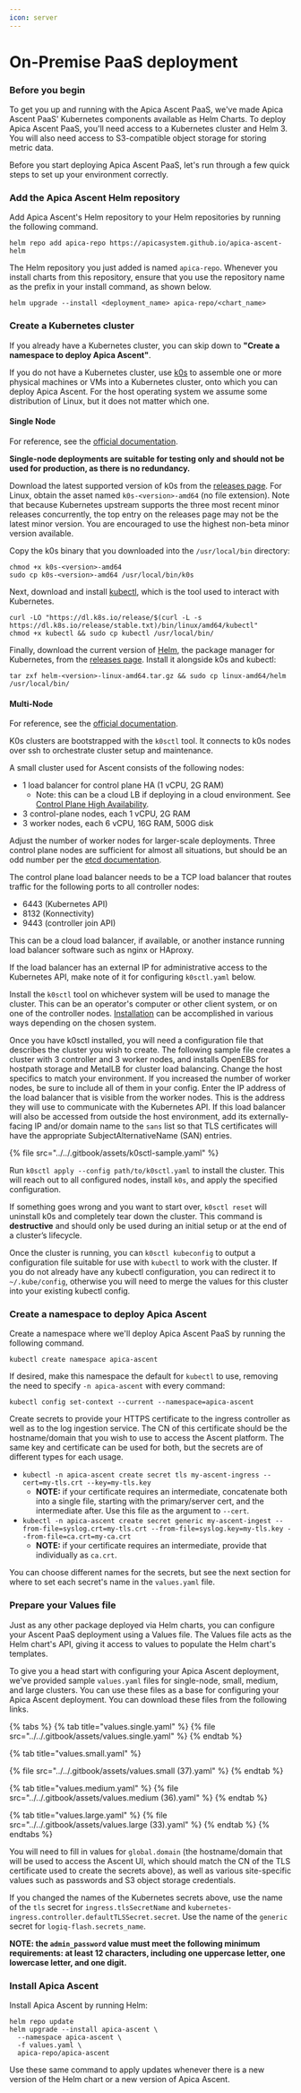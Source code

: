 ```yaml
---
icon: server
---
```


# On-Premise PaaS deployment

### Before you begin

To get you up and running with the Apica Ascent PaaS, we've made Apica Ascent PaaS' Kubernetes components available as Helm Charts. To deploy Apica Ascent PaaS, you'll need access to a Kubernetes cluster and Helm 3. You will also need access to S3-compatible object storage for storing metric data.

Before you start deploying Apica Ascent PaaS, let's run through a few quick steps to set up your environment correctly.

### Add the Apica Ascent Helm repository

Add Apica Ascent's Helm repository to your Helm repositories by running the following command.

```
helm repo add apica-repo https://apicasystem.github.io/apica-ascent-helm
```

The Helm repository you just added is named `apica-repo`. Whenever you install charts from this repository, ensure that you use the repository name as the prefix in your install command, as shown below.

```
helm upgrade --install <deployment_name> apica-repo/<chart_name>
```

### Create a Kubernetes cluster

If you already have a Kubernetes cluster, you can skip down to **"Create a namespace to deploy Apica Ascent"**.

If you do not have a Kubernetes cluster, use [k0s](https://k0sproject.io/) to assemble one or more physical machines or VMs into a Kubernetes cluster, onto which you can deploy Apica Ascent. For the host operating system we assume some distribution of Linux, but it does not matter which one.

#### Single Node

For reference, see the [official documentation](https://docs.k0sproject.io/stable/install/#install-k0s).

**Single-node deployments are suitable for testing only and should not be used for production, as there is no redundancy.**

Download the latest supported version of k0s from the [releases page](https://github.com/k0sproject/k0s/releases/). For Linux, obtain the asset named `k0s-<version>-amd64` (no file extension). Note that because Kubernetes upstream supports the three most recent minor releases concurrently, the top entry on the releases page may not be the latest minor version. You are encouraged to use the highest non-beta minor version available.

Copy the k0s binary that you downloaded into the `/usr/local/bin` directory:

```
chmod +x k0s-<version>-amd64
sudo cp k0s-<version>-amd64 /usr/local/bin/k0s
```

Next, download and install [kubectl](https://kubernetes.io/docs/reference/kubectl/), which is the tool used to interact with Kubernetes.

```
curl -LO "https://dl.k8s.io/release/$(curl -L -s https://dl.k8s.io/release/stable.txt)/bin/linux/amd64/kubectl"
chmod +x kubectl && sudo cp kubectl /usr/local/bin/
```

Finally, download the current version of [Helm](https://helm.sh/), the package manager for Kubernetes, from the [releases page](https://github.com/helm/helm/releases). Install it alongside k0s and kubectl:

```
tar zxf helm-<version>-linux-amd64.tar.gz && sudo cp linux-amd64/helm /usr/local/bin/
```

#### Multi-Node

For reference, see the [official documentation](https://docs.k0sproject.io/stable/k0sctl-install/).

K0s clusters are bootstrapped with the `k0sctl` tool. It connects to k0s nodes over ssh to orchestrate cluster setup and maintenance.

A small cluster used for Ascent consists of the following nodes:

* 1 load balancer for control plane HA (1 vCPU, 2G RAM)
  * Note: this can be a cloud LB if deploying in a cloud environment. See [Control Plane High Availability](https://docs.k0sproject.io/stable/high-availability/).
* 3 control-plane nodes, each 1 vCPU, 2G RAM
* 3 worker nodes, each 6 vCPU, 16G RAM, 500G disk

Adjust the number of worker nodes for larger-scale deployments. Three control plane nodes are sufficient for almost all situations, but should be an odd number per the [etcd documentation](https://etcd.io/docs/v3.6/faq/#why-an-odd-number-of-cluster-members).&#x20;

The control plane load balancer needs to be a TCP load balancer that routes traffic for the following ports to all controller nodes:

* 6443 (Kubernetes API)
* 8132 (Konnectivity)
* 9443 (controller join API)

This can be a cloud load balancer, if available, or another instance running load balancer software such as nginx or HAproxy.

If the load balancer has an external IP for administrative access to the Kubernetes API, make note of it for configuring `k0sctl.yaml` below.

Install the `k0sctl` tool on whichever system will be used to manage the cluster. This can be an operator's computer or other client system, or on one of the controller nodes. [Installation](https://github.com/k0sproject/k0sctl?tab=readme-ov-file#installation) can be accomplished in various ways depending on the chosen system.

Once you have k0sctl installed, you will need a configuration file that describes the cluster you wish to create. The following sample file creates a cluster with 3 controller and 3 worker nodes, and installs OpenEBS for hostpath storage and MetalLB for cluster load balancing. Change the host specifics to match your environment. If you increased the number of worker nodes, be sure to include all of them in your config. Enter the IP address of the load balancer that is visible from the worker nodes. This is the address they will use to communicate with the Kubernetes API. If this load balancer will also be accessed from outside the host environment, add its externally-facing IP and/or domain name to the `sans` list so that TLS certificates will have the appropriate SubjectAlternativeName (SAN) entries.

{% file src="../../.gitbook/assets/k0sctl-sample.yaml" %}

Run `k0sctl apply --config path/to/k0sctl.yaml` to install the cluster. This will reach out to all configured nodes, install `k0s`, and apply the specified configuration.

If something goes wrong and you want to start over, `k0sctl reset` will uninstall k0s and completely tear down the cluster. This command is **destructive** and should only be used during an initial setup or at the end of a cluster’s lifecycle.

Once the cluster is running, you can `k0sctl kubeconfig` to output a configuration file suitable for use with `kubectl` to work with the cluster. If you do not already have any kubectl configuration, you can redirect it to `~/.kube/config`, otherwise you will need to merge the values for this cluster into your existing kubectl config.

### Create a namespace to deploy Apica Ascent

Create a namespace where we'll deploy Apica Ascent PaaS by running the following command.

```
kubectl create namespace apica-ascent
```

If desired, make this namespace the default for `kubectl` to use, removing the need to specify `-n apica-ascent` with every command:

```
kubectl config set-context --current --namespace=apica-ascent
```

Create secrets to provide your HTTPS certificate to the ingress controller as well as to the log ingestion service. The CN of this certificate should be the hostname/domain that you wish to use to access the Ascent platform. The same key and certificate can be used for both, but the secrets are of different types for each usage.

* `kubectl -n apica-ascent create secret tls my-ascent-ingress --cert=my-tls.crt --key=my-tls.key`
  * **NOTE:** if your certificate requires an intermediate, concatenate both into a single file, starting with the primary/server cert, and the intermediate after. Use this file as the argument to `--cert`.
* `kubectl -n apica-ascent create secret generic my-ascent-ingest --from-file=syslog.crt=my-tls.crt --from-file=syslog.key=my-tls.key --from-file=ca.crt=my-ca.crt`
  * **NOTE:** if your certificate requires an intermediate, provide that individually as `ca.crt`.

You can choose different names for the secrets, but see the next section for where to set each secret's name in the `values.yaml` file.

### Prepare your Values file

Just as any other package deployed via Helm charts, you can configure your Ascent PaaS deployment using a Values file. The Values file acts as the Helm chart's API, giving it access to values to populate the Helm chart's templates.

To give you a head start with configuring your Apica Ascent deployment, we've provided sample `values.yaml` files for single-node, small, medium, and large clusters. You can use these files as a base for configuring your Apica Ascent deployment. You can download these files from the following links.

{% tabs %}
{% tab title="values.single.yaml" %}
{% file src="../../.gitbook/assets/values.single.yaml" %}
{% endtab %}

{% tab title="values.small.yaml" %}


{% file src="../../.gitbook/assets/values.small (37).yaml" %}
{% endtab %}

{% tab title="values.medium.yaml" %}
{% file src="../../.gitbook/assets/values.medium (36).yaml" %}
{% endtab %}

{% tab title="values.large.yaml" %}
{% file src="../../.gitbook/assets/values.large (33).yaml" %}
{% endtab %}
{% endtabs %}

You will need to fill in values for `global.domain` (the hostname/domain that will be used to access the Ascent UI, which should match the CN of the TLS certificate used to create the secrets above), as well as various site-specific values such as passwords and S3 object storage credentials.

If you changed the names of the Kubernetes secrets above, use the name of the `tls` secret for `ingress.tlsSecretName` and `kubernetes-ingress.controller.defaultTLSSecret.secret`. Use the name of the `generic` secret for `logiq-flash.secrets_name`.

**NOTE: the `admin_password` value must meet the following minimum requirements: at least 12 characters, including one uppercase letter, one lowercase letter, and one digit.**

### **Install Apica Ascent**

Install Apica Ascent by running Helm:

```
helm repo update
helm upgrade --install apica-ascent \
  --namespace apica-ascent \
  -f values.yaml \
  apica-repo/apica-ascent
```

Use these same command to apply updates whenever there is a new version of the Helm chart or a new version of Apica Ascent.
